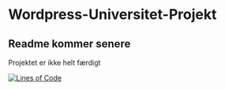 # Wordpress-Universitet-Projekt

## Readme kommer senere
Projektet er ikke helt færdigt

[![Lines of Code](https://tokei.rs/b1/github/mikkelka/Wordpress-Universitet-Projekt)](https://github.com/DIT-BRUGERNAVN/DIT-REPOSITORY-NAVN)
